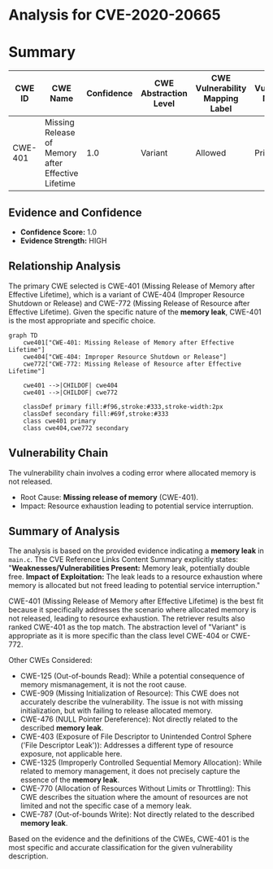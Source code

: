 # Analysis for CVE-2020-20665

# Summary
| CWE ID | CWE Name | Confidence | CWE Abstraction Level | CWE Vulnerability Mapping Label | CWE-Vulnerability Mapping Notes |
|---|---|---|---|---|---|
| CWE-401 | Missing Release of Memory after Effective Lifetime | 1.0 | Variant | Allowed | Primary CWE |

## Evidence and Confidence

*   **Confidence Score:** 1.0
*   **Evidence Strength:** HIGH

## Relationship Analysis
The primary CWE selected is CWE-401 (Missing Release of Memory after Effective Lifetime), which is a variant of CWE-404 (Improper Resource Shutdown or Release) and CWE-772 (Missing Release of Resource after Effective Lifetime). Given the specific nature of the **memory leak**, CWE-401 is the most appropriate and specific choice.

```mermaid
graph TD
    cwe401["CWE-401: Missing Release of Memory after Effective Lifetime"]
    cwe404["CWE-404: Improper Resource Shutdown or Release"]
    cwe772["CWE-772: Missing Release of Resource after Effective Lifetime"]
    
    cwe401 -->|CHILDOF| cwe404
    cwe401 -->|CHILDOF| cwe772
    
    classDef primary fill:#f96,stroke:#333,stroke-width:2px
    classDef secondary fill:#69f,stroke:#333
    class cwe401 primary
    class cwe404,cwe772 secondary
```

## Vulnerability Chain
The vulnerability chain involves a coding error where allocated memory is not released.
  - Root Cause: **Missing release of memory** (CWE-401).
  - Impact: Resource exhaustion leading to potential service interruption.

## Summary of Analysis
The analysis is based on the provided evidence indicating a **memory leak** in `main.c`. The CVE Reference Links Content Summary explicitly states: "**Weaknesses/Vulnerabilities Present:** Memory leak, potentially double free. **Impact of Exploitation:** The leak leads to a resource exhaustion where memory is allocated but not freed leading to potential service interruption."

CWE-401 (Missing Release of Memory after Effective Lifetime) is the best fit because it specifically addresses the scenario where allocated memory is not released, leading to resource exhaustion. The retriever results also ranked CWE-401 as the top match. The abstraction level of "Variant" is appropriate as it is more specific than the class level CWE-404 or CWE-772.

Other CWEs Considered:

*   CWE-125 (Out-of-bounds Read): While a potential consequence of memory mismanagement, it is not the root cause.
*   CWE-909 (Missing Initialization of Resource): This CWE does not accurately describe the vulnerability. The issue is not with missing initialization, but with failing to release allocated memory.
*   CWE-476 (NULL Pointer Dereference): Not directly related to the described **memory leak**.
*   CWE-403 (Exposure of File Descriptor to Unintended Control Sphere ('File Descriptor Leak')): Addresses a different type of resource exposure, not applicable here.
*   CWE-1325 (Improperly Controlled Sequential Memory Allocation): While related to memory management, it does not precisely capture the essence of the **memory leak**.
* CWE-770 (Allocation of Resources Without Limits or Throttling): This CWE describes the situation where the amount of resources are not limited and not the specific case of a memory leak.
* CWE-787 (Out-of-bounds Write): Not directly related to the described **memory leak**.

Based on the evidence and the definitions of the CWEs, CWE-401 is the most specific and accurate classification for the given vulnerability description.